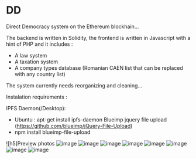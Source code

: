 # DD
Direct Democracy system on the Ethereum blockhain...

The backend is written in Solidity, the frontend is written in Javascript with a hint of PHP and it includes :
- A law system
- A taxation system
- A company types database (Romanian CAEN list that can be replaced with any country list)

The system currently needs reorganizing and cleaning...

Instalation requirements :

IPFS Daemon(/Desktop):
- Ubuntu : apt-get install ipfs-daemon
Blueimp jquery file upload (https://github.com/blueimp/jQuery-File-Upload)
- npm install blueimp-file-upload

![h5]Preview photos
![image](https://user-images.githubusercontent.com/74644574/236688099-a4bcb7f8-e53b-40fd-817a-7f8c602a6f76.png)
![image](https://user-images.githubusercontent.com/74644574/236688118-6151aaa9-25dc-4367-9e61-ce3dfbba4ef1.png)
![image](https://user-images.githubusercontent.com/74644574/236688123-514edbfc-04f8-4218-b05c-66c40d4b32d1.png)
![image](https://user-images.githubusercontent.com/74644574/236688126-9b4a415e-7826-4d42-ac8e-f124884b887c.png)
![image](https://user-images.githubusercontent.com/74644574/236688141-d7970ca9-f8f5-4589-a6fb-1ebdf0308798.png)
![image](https://user-images.githubusercontent.com/74644574/236688151-92ef4f84-87b6-43e2-b3c5-c5edbceaca34.png)
![image](https://user-images.githubusercontent.com/74644574/236688162-209543ba-0c95-489c-976d-2509857bb801.png)
![image](https://user-images.githubusercontent.com/74644574/236688169-f6e47f7a-bc72-42a6-b1f1-43729cd2e216.png)
